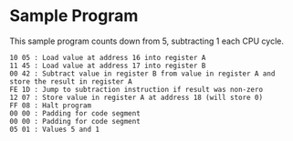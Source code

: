 # Sample Program

This sample program counts down from 5, subtracting 1 each CPU cycle.

```
10 05 : Load value at address 16 into register A
11 45 : Load value at address 17 into register B
00 42 : Subtract value in register B from value in register A and store the result in register A
FE 1D : Jump to subtraction instruction if result was non-zero
12 07 : Store value in register A at address 18 (will store 0)
FF 08 : Halt program
00 00 : Padding for code segment
00 00 : Padding for code segment
05 01 : Values 5 and 1
```
